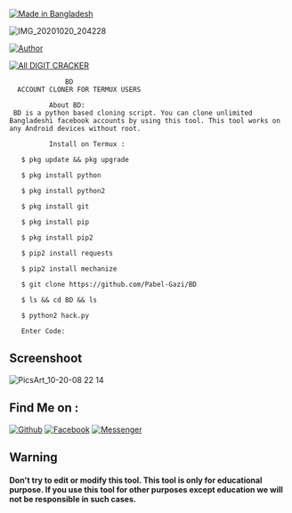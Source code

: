<p align="left">
<a href="#"><img title="Made in Bangladesh" src="https://img.shields.io/badge/MADE%20IN-BANGLADESH-green?colorA=%23ff0000&colorB=%23017e40&style=for-the-badge"></a>

![IMG_20201020_204228](https://user-images.githubusercontent.com/70365674/96611015-c5cb9480-12eb-11eb-8dfa-c9c715e04385.jpg)

</p>
<a href="https://github.com/Pabel-Gazi"><img title="Author" src="https://img.shields.io/badge/Author-Pabel--Gazi-red.svg?style=for-the-badge&logo=github"></a>
</p>
<p align="left">
<a href="#"><img title="All DIGIT CRACKER" src="https://img.shields.io/badge/Bangladesh   All%20DIGIT CRACKER-white?OmrAha23ff00000&colorB=%2300017e40&style=for-the-badge"></a>

                  BD
      ACCOUNT CLONER FOR TERMUX USERS

              About BD:
     BD is a python based cloning script. You can clone unlimited Bangladeshi facebook accounts by using this tool. This tool works on any Android devices without root.

              Install on Termux :

       $ pkg update && pkg upgrade

       $ pkg install python

       $ pkg install python2

       $ pkg install git

       $ pkg install pip

       $ pkg install pip2

       $ pip2 install requests

       $ pip2 install mechanize

       $ git clone https://github.com/Pabel-Gazi/BD

       $ ls && cd BD && ls

       $ python2 hack.py

       Enter Code:

## Screenshoot

![PicsArt_10-20-08 22 14](https://user-images.githubusercontent.com/70365674/96610717-79805480-12eb-11eb-8923-e34cd1d17774.jpg)






## Find Me on :
[![Github](https://img.shields.io/badge/Github-Pabel--Gazi-green?style=for-the-badge&logo=github)](https://github.com/Pabel-Gazi)
[![Facebook](https://img.shields.io/badge/Facebook-green?style=for-the-badge&logo=facebook)](https://fb.com/pabel.Gazi.73345)
[![Messenger](https://img.shields.io/badge/Chat-Messenger-blue?style=for-the-badge&logo=messenger)](https://m.me/pabel.Gazi.73345)

## Warning

#### Don't try to edit or modify this tool. This tool is only for educational purpose. If you use this tool for other purposes except education we will not be responsible in such cases.


